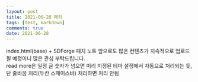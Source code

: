 ```yaml
---
layout: post
title: 2021-06-28 패치
tags: [test, markdown]
comments: true
date: 2021-06-28
---
```


index.html(base) + SDForge 패치 노트 앞으로도 많은 컨텐츠가 지속적으로 업로드될 예정이니 많은 관심 부탁드립니다.  
read more은 일정 글 숫자가 넘으면 미리 지정된 테마 설정에서 자동으로 처리되는 듯, 단 줄바꿈 처리(두칸 스페이스바) 처리하면 처리 안됨